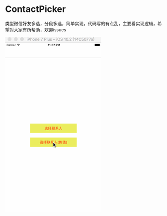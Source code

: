 # ContactPicker
类型微信好友多选，分段多选，简单实现，代码写的有点乱，主要看实现逻辑，希望对大家有所帮助，欢迎issues

![Screenshots](https://github.com/ganjmeng/ContactPicker/blob/master/contactPicker.gif)
